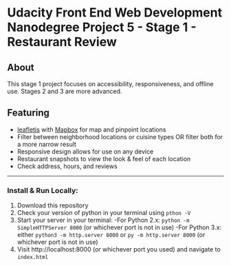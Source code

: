 # Udacity Front End Web Development Nanodegree Project 5 - Stage 1 - Restaurant Review

## About
This stage 1 project focuses on accessibility, responsiveness, and offline use.  Stages 2 and 3 are more advanced.

## Featuring
* [leafletjs](https://leafletjs.com/) with [Mapbox](https://www.mapbox.com/) for map and pinpoint locations
* Filter between neighborhood locations or cuisine types OR filter both for a more narrow result
* Responsive design allows for use on any device
* Restaurant snapshots to view the look & feel of each location
* Check address, hours, and reviews
---
### Install & Run Locally:
1. Download this repository
2. Check your version of python in your terminal using `pthon -V`
3. Start your server in your terminal:
  -For Python 2.x: `python -m SimpleHTTPServer 8000` (or whichever port is not in use)
  -For Python 3.x: either `python3 -m http.server 8000` or `py -m http.server 8000` (or whichever port is not in use)
4. Visit http://localhost:8000 (or whichever port you used) and navigate to `index.html`




